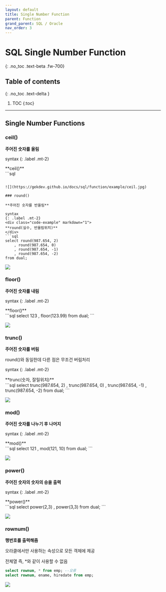 ```yaml
---
layout: default
title: Single Number Function
parent: Function
grand_parent: SQL / Oracle
nav_order: 3
---
```


# SQL Single Number Function
{: .no_toc .text-beta .fw-700}

## Table of contents
{: .no_toc .text-delta }

1. TOC
{:toc}

---

## Single Number Functions

### ceil()

**주어진 숫자를 올림**

syntax
{: .label .mt-2}
<div class="code-example" markdown="1">
**ceil()** 
</div>
```sql

```

![](https://gekdev.github.io/docs/sql/function/example/ceil.jpg)

### round()

**주어진 숫자를 반올림**

syntax
{: .label .mt-2}
<div class="code-example" markdown="1">
**round(실수, 반올림위치)** 
</div>
```sql
select round(987.654, 2)
    , round(987.654, 0)
    , round(987.654, -1)
    , round(987.654, -2)
from dual;
```

![](https://gekdev.github.io/docs/sql/function/example/round.jpg)

### floor()

**주어진 숫자를 내림**

syntax
{: .label .mt-2}
<div class="code-example" markdown="1">
**floor()** 
</div>
```sql
select 123
    , floor(123.99)
from dual;
```

![](https://gekdev.github.io/docs/sql/function/example/floor.jpg)

### trunc()

**주어진 숫자를 버림**

round()와 동일한데 다른 점은 무조건 버림처리

syntax
{: .label .mt-2}
<div class="code-example" markdown="1">
**trunc(숫자, 잘릴위치)** 
</div>
```sql
select trunc(987.654, 2)
    , trunc(987.654, 0)
    , trunc(987.654, -1)
    , trunc(987.654, -2)
from dual;
```

![](https://gekdev.github.io/docs/sql/function/example/trunc.jpg)

### mod()

**주어진 숫자를 나누기 후 나머지**

syntax
{: .label .mt-2}
<div class="code-example" markdown="1">
**mod()** 
</div>
```sql
select 121
    , mod(121, 10)
from dual;
```

![](https://gekdev.github.io/docs/sql/function/example/mod.jpg)

### power()

**주어진 숫자의 숫자의 승을 출력**

syntax
{: .label .mt-2}
<div class="code-example" markdown="1">
**power()** 
</div>
```sql
select power(2,3)
	, power(3,3) 
from dual;
```

![](https://gekdev.github.io/docs/sql/function/example/power.jpg)

### rownum()

**행번호를 출력해줌**

오라클에서만 사용하는 속성으로 모든 객체에 제공

전체열 즉, *와 같이 사용할 수 없음

```sql
select rownum, * from emp; --오류
select rownum, ename, hiredate from emp;
```

![](https://gekdev.github.io/docs/sql/function/example/rownum.jpg)
